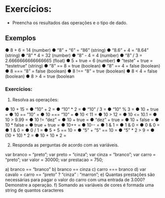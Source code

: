 # Exercícios:
- Preencha os resultados das operações e o tipo de dado.

## Exemplos
● 8 + 6 = 14 (number)
● “8” + “6” = “86” (string)
● “8.6” + 4 = “8.64” (string)
● “8” * 4 = 32 (number)
● “8” - 4 = 4 (number)
● “8” / 3 = 2.6666666666666665 (float)
● 5 + true = 6 (number)
● “teste” + true = “testetrue” (string)
● “8” == 8 = true (boolean)
● “8” == 4 = false (boolean)
● 8 === “8” = false (boolean)
● 8 !== “8” = true (boolean)
● 8 < 4 = false (boolean)
● 8 > 4 = true (boolean

### Exercícios:

1. Resolva as operações:

● 10 + 15 =
● “10” + 2 =
● “10” * 2 =
● “10” / 3 =
● “10” % 3 =
● 10 + true =
● 10 == ”10” =
● 10 === “10” =
● 10 < 11 =
● 10 > 12 =
● 10 <= 10.1 =
● 10 > 9.99 =
● 10 != “dez” =
● 10 + true =
● “dez” + true =
● 10 + false =
● 10 * false =
● true + true =
● 10++ =
● 10-- =
● 1 & 1 =
● 1 & 0 =
● 0 & 0 =
● 1 & 0 =
● 0 / 1 =
● 5 + 5 == 10 =
● “5” + ”5” == 10 =
● “5” * 2 > 9 =
● (10 + 10) * 2 =
● 10 + 10 * 2 =

2. Responda as perguntas de acordo com as variáveis.

var branco = “preto”;
var preto = “cinza”;
var cinza = “branco”;
var carro = “preto”;
var valor = 30000;
var prestacao = 750;

a) branco == “branco”
b) branco == cinza
c) carro === branco
d) var cavalo = carro == “preto” ? “cinza” : “marron”;
e) Quantas prestações são necessárias para pagar o valor do carro com uma entrada
de 3.000? Demonstre a operação.
f) Somando as variáveis de cores é formada uma string de quantos caracteres